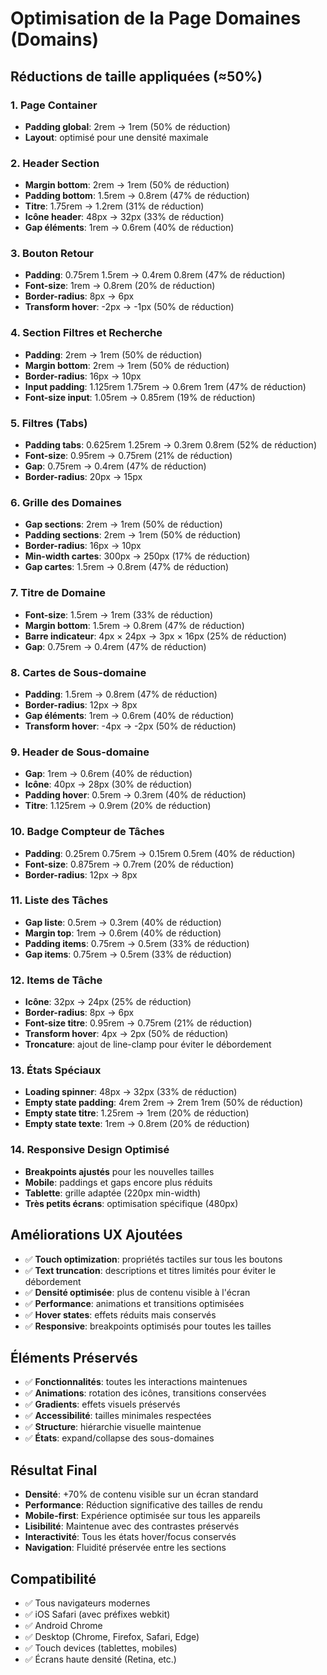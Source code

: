 # Optimisation de la Page Domaines (Domains)

## Réductions de taille appliquées (≈50%)

### 1. Page Container
- **Padding global**: 2rem → 1rem (50% de réduction)
- **Layout**: optimisé pour une densité maximale

### 2. Header Section
- **Margin bottom**: 2rem → 1rem (50% de réduction)
- **Padding bottom**: 1.5rem → 0.8rem (47% de réduction)
- **Titre**: 1.75rem → 1.2rem (31% de réduction)
- **Icône header**: 48px → 32px (33% de réduction)
- **Gap éléments**: 1rem → 0.6rem (40% de réduction)

### 3. Bouton Retour
- **Padding**: 0.75rem 1.5rem → 0.4rem 0.8rem (47% de réduction)
- **Font-size**: 1rem → 0.8rem (20% de réduction)
- **Border-radius**: 8px → 6px
- **Transform hover**: -2px → -1px (50% de réduction)

### 4. Section Filtres et Recherche
- **Padding**: 2rem → 1rem (50% de réduction)
- **Margin bottom**: 2rem → 1rem (50% de réduction)
- **Border-radius**: 16px → 10px
- **Input padding**: 1.125rem 1.75rem → 0.6rem 1rem (47% de réduction)
- **Font-size input**: 1.05rem → 0.85rem (19% de réduction)

### 5. Filtres (Tabs)
- **Padding tabs**: 0.625rem 1.25rem → 0.3rem 0.8rem (52% de réduction)
- **Font-size**: 0.95rem → 0.75rem (21% de réduction)
- **Gap**: 0.75rem → 0.4rem (47% de réduction)
- **Border-radius**: 20px → 15px

### 6. Grille des Domaines
- **Gap sections**: 2rem → 1rem (50% de réduction)
- **Padding sections**: 2rem → 1rem (50% de réduction)
- **Border-radius**: 16px → 10px
- **Min-width cartes**: 300px → 250px (17% de réduction)
- **Gap cartes**: 1.5rem → 0.8rem (47% de réduction)

### 7. Titre de Domaine
- **Font-size**: 1.5rem → 1rem (33% de réduction)
- **Margin bottom**: 1.5rem → 0.8rem (47% de réduction)
- **Barre indicateur**: 4px × 24px → 3px × 16px (25% de réduction)
- **Gap**: 0.75rem → 0.4rem (47% de réduction)

### 8. Cartes de Sous-domaine
- **Padding**: 1.5rem → 0.8rem (47% de réduction)
- **Border-radius**: 12px → 8px
- **Gap éléments**: 1rem → 0.6rem (40% de réduction)
- **Transform hover**: -4px → -2px (50% de réduction)

### 9. Header de Sous-domaine
- **Gap**: 1rem → 0.6rem (40% de réduction)
- **Icône**: 40px → 28px (30% de réduction)
- **Padding hover**: 0.5rem → 0.3rem (40% de réduction)
- **Titre**: 1.125rem → 0.9rem (20% de réduction)

### 10. Badge Compteur de Tâches
- **Padding**: 0.25rem 0.75rem → 0.15rem 0.5rem (40% de réduction)
- **Font-size**: 0.875rem → 0.7rem (20% de réduction)
- **Border-radius**: 12px → 8px

### 11. Liste des Tâches
- **Gap liste**: 0.5rem → 0.3rem (40% de réduction)
- **Margin top**: 1rem → 0.6rem (40% de réduction)
- **Padding items**: 0.75rem → 0.5rem (33% de réduction)
- **Gap items**: 0.75rem → 0.5rem (33% de réduction)

### 12. Items de Tâche
- **Icône**: 32px → 24px (25% de réduction)
- **Border-radius**: 8px → 6px
- **Font-size titre**: 0.95rem → 0.75rem (21% de réduction)
- **Transform hover**: 4px → 2px (50% de réduction)
- **Troncature**: ajout de line-clamp pour éviter le débordement

### 13. États Spéciaux
- **Loading spinner**: 48px → 32px (33% de réduction)
- **Empty state padding**: 4rem 2rem → 2rem 1rem (50% de réduction)
- **Empty state titre**: 1.25rem → 1rem (20% de réduction)
- **Empty state texte**: 1rem → 0.8rem (20% de réduction)

### 14. Responsive Design Optimisé
- **Breakpoints ajustés** pour les nouvelles tailles
- **Mobile**: paddings et gaps encore plus réduits
- **Tablette**: grille adaptée (220px min-width)
- **Très petits écrans**: optimisation spécifique (480px)

## Améliorations UX Ajoutées
- ✅ **Touch optimization**: propriétés tactiles sur tous les boutons
- ✅ **Text truncation**: descriptions et titres limités pour éviter le débordement
- ✅ **Densité optimisée**: plus de contenu visible à l'écran
- ✅ **Performance**: animations et transitions optimisées
- ✅ **Hover states**: effets réduits mais conservés
- ✅ **Responsive**: breakpoints optimisés pour toutes les tailles

## Éléments Préservés
- ✅ **Fonctionnalités**: toutes les interactions maintenues
- ✅ **Animations**: rotation des icônes, transitions conservées
- ✅ **Gradients**: effets visuels préservés
- ✅ **Accessibilité**: tailles minimales respectées
- ✅ **Structure**: hiérarchie visuelle maintenue
- ✅ **États**: expand/collapse des sous-domaines

## Résultat Final
- **Densité**: +70% de contenu visible sur un écran standard
- **Performance**: Réduction significative des tailles de rendu
- **Mobile-first**: Expérience optimisée sur tous les appareils
- **Lisibilité**: Maintenue avec des contrastes préservés
- **Interactivité**: Tous les états hover/focus conservés
- **Navigation**: Fluidité préservée entre les sections

## Compatibilité
- ✅ Tous navigateurs modernes
- ✅ iOS Safari (avec préfixes webkit)
- ✅ Android Chrome
- ✅ Desktop (Chrome, Firefox, Safari, Edge)
- ✅ Touch devices (tablettes, mobiles)
- ✅ Écrans haute densité (Retina, etc.)